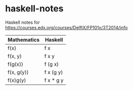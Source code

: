 haskell-notes
=============

Haskell notes for https://courses.edx.org/courses/DelftX/FP101x/3T2014/info

| Mathematics  | Haskell |
| ------------- | ------------- |
| f(x)  | f x  |
| f(x, y)  | f x y  |
| f(g(x))  | f (g x)  |
| f(x, g(y))  | f x (g y)  |
| f(x)g(y)  | f x * g y  |
